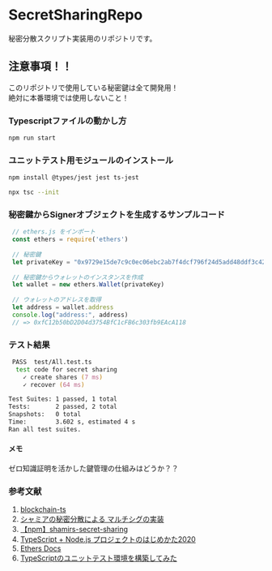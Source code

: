 # SecretSharingRepo
秘密分散スクリプト実装用のリポジトリです。

## 注意事項！！
このリポジトリで使用している秘密鍵は全て開発用！  
絶対に本番環境では使用しないこと！

### Typescriptファイルの動かし方

```zsh
npm run start
```

### ユニットテスト用モジュールのインストール

```zsh
npm install @types/jest jest ts-jest 
```

```zsh
npx tsc --init
```

### 秘密鍵からSignerオブジェクトを生成するサンプルコード

```ts
 // ethers.js をインポート
 const ethers = require('ethers')
 
 // 秘密鍵
 let privateKey = "0x9729e15de7c9c0ec06ebc2ab7f4dcf796f24d5add48ddf3c424a8019e9061ad8"
 
 // 秘密鍵からウォレットのインスタンスを作成
 let wallet = new ethers.Wallet(privateKey)
 
 // ウォレットのアドレスを取得
 let address = wallet.address
 console.log("address:", address)
 // => 0xfC12b50bD2D04d3754BfC1cFB6c303fb9EAcA118
```

### テスト結果

```zsh
 PASS  test/All.test.ts
  test code for secret sharing
    ✓ create shares (7 ms)
    ✓ recover (64 ms)

Test Suites: 1 passed, 1 total
Tests:       2 passed, 2 total
Snapshots:   0 total
Time:        3.602 s, estimated 4 s
Ran all test suites.
```

#### メモ 
ゼロ知識証明を活かした鍵管理の仕組みはどうか？？

### 参考文献
1. [blockchain-ts](https://github.com/mashharuki/blockchain-ts?organization=mashharuki&organization=mashharuki)
2. [シャミアの秘密分散による マルチシグの実装](https://block-chain.jp/others/shamir-secret-sharing/)
3. [【npm】shamirs-secret-sharing ](https://www.npmjs.com/package/shamirs-secret-sharing)
4. [TypeScript + Node.js プロジェクトのはじめかた2020](https://qiita.com/notakaos/items/3bbd2293e2ff286d9f49)
5. [Ethers Docs](https://docs.ethers.io/v5/)
6. [TypeScriptのユニットテスト環境を構築してみた](https://dev.classmethod.jp/articles/ts-unittest-setting/)